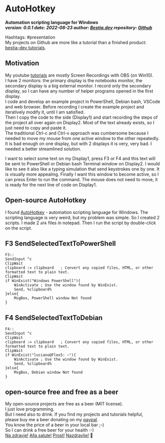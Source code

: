 [comment]: # (auto_md_to_doc_comments segment start A)

# AutoHotkey

[comment]: # (auto_cargo_toml_to_md start)

**Automation scripting language for Windows**  
***version: 0.0.1 date: 2022-08-23 author: [Bestia.dev](https://bestia.dev) repository: [Github](https://github.com/bestia-dev/AutoHotkey)***  

[comment]: # (auto_cargo_toml_to_md end)

Hashtags: #presentation  
My projects on Github are more like a tutorial than a finished product: [bestia-dev tutorials](https://github.com/bestia-dev/tutorials_rust_wasm).

## Motivation

My youtube [tutorials](https://www.youtube.com/channel/UCitt3zFHK2jDetDh6ezI05A) are mostly Screen Recordings with OBS (on Win10).  
I have 2 monitors: the primary display is the notebooks monitor, the secondary display is a big external monitor. I record only the secondary display, so I can have any number of helper programs opened in the first display.  
I code and develop an example project in PowerShell, Debian bash, VSCode and web browser. Before recording I create the example project and iteratively modify it, until I am satisfied.  
Then I copy the code to the side (Display1) and start recording the steps of the project all over again on Display2. Most of the text already exists, so I just need to copy and paste it.  
The traditional Ctrl-c and Ctrl-v approach was cumbersome because I needed to move my mouse from one active window to the other repeatedly. It is bad enough on one display, but with 2 displays it is very, very bad. I needed a better streamlined solution.  

I want to select some text on my Display1, press F3 or F4 and this text will be sent to PowerShell or Debian bash Terminal window on Display2. I would like to see it also like a typing simulation that send keystrokes one by one. It is visually more appealing. Finally I want this window to become active, so I can press Enter to run the command. The mouse does not need to move, it is ready for the next line of code on Display1.  

## Open-source AutoHotkey

I found [AutoHotkey](https://www.autohotkey.com/) - automation scripting language for Windows. The scripting language is very weird, but my problem was simple. So I created 2 scripts. I made 2 `ahk` files in notepad. Then I run the script by double-click on the script.

## F3 SendSelectedTextToPowerShell

```AutoHotkey
F3::
SendInput ^c
ClipWait
clipboard := clipboard   ; Convert any copied files, HTML, or other formatted text to plain text.
ClipWait
if WinExist("Windows PowerShell"){
    WinActivate ; Use the window found by WinExist.
    Send, %clipboard%
}else{
    MsgBox, PowerShell window Not found
}
```

## F4 SendSelectedTextToDebian

```AutoHotkey
F4::
SendInput ^c
ClipWait
clipboard := clipboard   ; Convert any copied files, HTML, or other formatted text to plain text.
ClipWait
if WinExist("luciano@Flex5: ~"){
    WinActivate ; Use the window found by WinExist.
    Send, %clipboard%
}else{
    MsgBox, Debian window Not found
}
```

## open-source free and free as a beer

My open-source projects are free as a beer (MIT license).  
I just love programming.  
But I need also to drink. If you find my projects and tutorials helpful,  
please buy me a beer donating on my [paypal](https://paypal.me/LucianoBestia).  
You know the price of a beer in your local bar ;-)  
So I can drink a free beer for your health :-)  
[Na zdravje!](https://translate.google.com/?hl=en&sl=sl&tl=en&text=Na%20zdravje&op=translate) [Alla salute!](https://dictionary.cambridge.org/dictionary/italian-english/alla-salute) [Prost!](https://dictionary.cambridge.org/dictionary/german-english/prost) [Nazdravlje!](https://matadornetwork.com/nights/how-to-say-cheers-in-50-languages/) 🍻

[comment]: # (auto_md_to_doc_comments segment end A)
